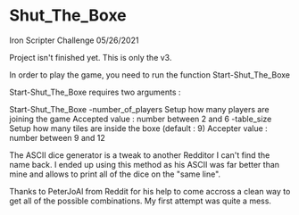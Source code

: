 # Shut_The_Boxe
Iron Scripter Challenge 05/26/2021

Project isn't finished yet. This is only the v3.

In order to play the game, you need to run the function  Start-Shut_The_Boxe 

Start-Shut_The_Boxe requires two arguments : 


Start-Shut_The_Boxe 
      -number_of_players        Setup how many players are joining the game                     Accepted value : number between 2 and 6
      -table_size               Setup how many tiles are inside the boxe (default : 9)          Accepter value : number between 9 and 12




The ASCII dice generator is a tweak to another Redditor I can't find the name back. 
I ended up using this method as his ASCII was far better than mine and allows to print all of the dice on the "same line". 

Thanks to PeterJoAl from Reddit for his help to come accross a clean way to get all of the possible combinations. My first attempt was quite a mess.
